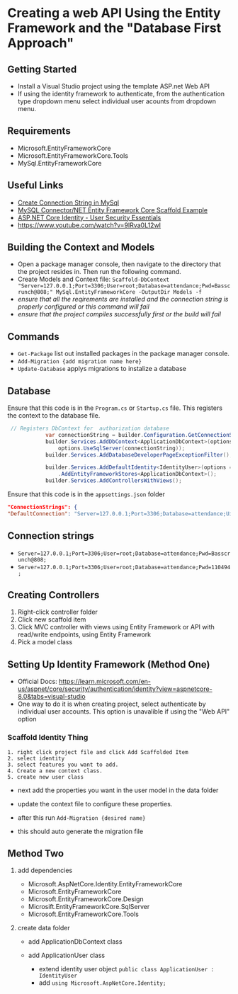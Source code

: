 # Creating a web API Using the Entity Framework and the "Database First Approach"

## Getting Started 
- Install a Visual Studio project using the template ASP.net Web API
- If using the identity framework to authenticate, from the authentication type dropdown menu select individual user acounts from dropdown menu. 

## Requirements 
- Microsoft.EntityFrameworkCore
- Microsoft.EntityFrameworkCore.Tools
- MySql.EntityFrameworkCore 


## Useful Links
- [Create Connection String in MySql](https://dev.mysql.com/doc/connector-net/en/connector-net-connections-string.html)
- [MySQL Connector/NET Entity Framework Core Scaffold Example](https://dev.mysql.com/doc/connector-net/en/connector-net-entityframework-core-scaffold-example.html)
-  [ASP.NET Core Identity - User Security Essentials](https://learning.oreilly.com/videos/asp-net-core-identity/10000DIVC2022123/)
- https://www.youtube.com/watch?v=9lRva0L12wI

## Building the Context and Models

- Open a package manager console, then navigate to the directory that the project resides in. Then run the following command.
- Create Models and Context file: `Scaffold-DbContext "Server=127.0.0.1;Port=3306;User=root;Database=attendance;Pwd=Basscrunch@808;" MySql.EntityFrameworkCore -OutputDir Models -f`
- *ensure that all the reqirements are installed and the connection string is properly configured or this command will fail*
- *ensure that the project compiles successfully first or the build will fail*

## Commands
- `Get-Package` list out installed packages in the package manager console.
- `Add-Migration {add migration name here}` 
- `Update-Database` applys migrations to instalize a database


## Database 
Ensure that this code is in the `Program.cs` or `Startup.cs` file. This registers the context to the database file. 
```csharp
 // Registers DbContext for  authorization database
            var connectionString = builder.Configuration.GetConnectionString("AuthorizationConnection") ?? throw new InvalidOperationException("Connection string 'DefaultConnection' not found.");
            builder.Services.AddDbContext<ApplicationDbContext>(options =>
                options.UseSqlServer(connectionString));
            builder.Services.AddDatabaseDeveloperPageExceptionFilter();

            builder.Services.AddDefaultIdentity<IdentityUser>(options => options.SignIn.RequireConfirmedAccount = true)
                .AddEntityFrameworkStores<ApplicationDbContext>();
            builder.Services.AddControllersWithViews();
```
Ensure that this code is in the `appsettings.json` folder
```json
"ConnectionStrings": {
"DefaultConnection": "Server=127.0.0.1;Port=3306;Database=attendance;Uid=root;Pwd=Basscrunch@808;"
```

## Connection strings
- `Server=127.0.0.1;Port=3306;User=root;Database=attendance;Pwd=Basscrunch@808;`
- `Server=127.0.0.1;Port=3306;User=root;Database=attendance;Pwd=110494;`

## Creating Controllers
1. Right-click controller folder
2. Click new scaffold item
3. Click MVC controller with views using Entity Framework or API with read/write endpoints, using Entity Framework
4. Pick a model class 

## Setting Up Identity Framework (Method One)
- Official Docs: https://learn.microsoft.com/en-us/aspnet/core/security/authentication/identity?view=aspnetcore-8.0&tabs=visual-studio
- One way to do it is when creating project, select authenticate by individual user accounts. This option is unavalible if using the "Web API" option
### Scaffold Identity Thing
    1. right click project file and click Add Scaffolded Item
    2. select identity
    3. select features you want to add. 
    4. Create a new context class. 
    5. create new user class

- next add the properties you want in the user model in the data folder
- update the context file to configure these properties.

- after this run `Add-Migration {desired name}`
- this should auto generate the migration file

## Method Two
1. add dependencies
    - Microsoft.AspNetCore.Identity.EntityFrameworkCore
    - Microsoft.EntityFrameworkCore
    - Microsoft.EntityFrameworkCore.Design
    - Microsift.EntityFrameworkCore.SqlServer
    - Microsoft.EntityFrameworkCore.Tools

2. create data folder
    - add ApplicationDbContext class
                   
    - add ApplicationUser class
        - extend identity user object `public class ApplicationUser : IdentityUser`
        - add `using Microsoft.AspNetCore.Identity;`